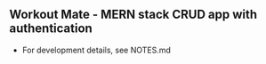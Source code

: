 ## Workout Mate - MERN stack CRUD app with authentication 

* For development details, see NOTES.md





 
